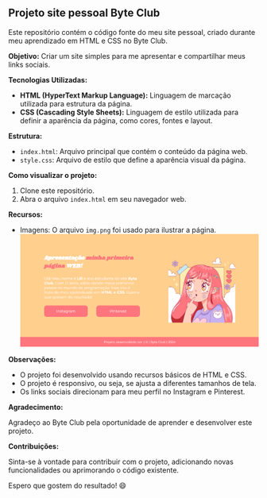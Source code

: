 ## Projeto site pessoal Byte Club

Este repositório contém o código fonte do meu site pessoal, criado durante meu aprendizado em HTML e CSS no Byte Club. 

**Objetivo:** 
Criar um site simples para me apresentar e compartilhar meus links sociais.

**Tecnologias Utilizadas:**

- **HTML (HyperText Markup Language):**  Linguagem de marcação utilizada para estrutura da página.
- **CSS (Cascading Style Sheets):** Linguagem de estilo utilizada para definir a aparência da página, como cores, fontes e layout. 

**Estrutura:**

- `index.html`:  Arquivo principal que contém o conteúdo da página web. 
- `style.css`:  Arquivo de estilo que define a aparência visual da página.

**Como visualizar o projeto:**

1. Clone este repositório.
2. Abra o arquivo `index.html` em seu navegador web.

**Recursos:**

- Imagens: O arquivo `img.png` foi usado para ilustrar a página.
![Minha imagem](imagens/imagem_site.png)

**Observações:**

- O projeto foi desenvolvido usando recursos básicos de HTML e CSS.
- O projeto é responsivo, ou seja, se ajusta a diferentes tamanhos de tela.
- Os links sociais direcionam para meu perfil no Instagram e Pinterest.

**Agradecimento:**

Agradeço ao Byte Club pela oportunidade de aprender e desenvolver este projeto. 

**Contribuições:**

Sinta-se à vontade para contribuir com o projeto, adicionando novas funcionalidades ou aprimorando o código existente. 

Espero que gostem do resultado! 😄
